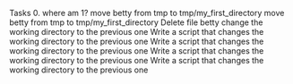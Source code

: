 Tasks 0. where am 1?
move betty from tmp to tmp/my_first_directory
move betty from tmp to tmp/my_first_directory
Delete file betty
change the working directory to the previous one
Write a script that changes the working directory to the previous one
Write a script that changes the working directory to the previous one
Write a script that changes the working directory to the previous one
Write a script that changes the working directory to the previous one
